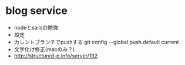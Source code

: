 # blog service

- nodeとsailsの勉強
- 設定
 - カレントブランチでpushする
 git config --global push.default current
 - 文字化け修正(macのみ？)
  - http://structured-p.info/server/192
